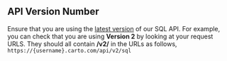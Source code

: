 ## API Version Number

Ensure that you are using the [latest version](https://github.com/CartoDB/CartoDB-SQL-API) of our SQL API. For example, you can check that you are using **Version 2** by looking at your request URLS. They should all contain **/v2/** in the URLs as follows, `https://{username}.carto.com/api/v2/sql`